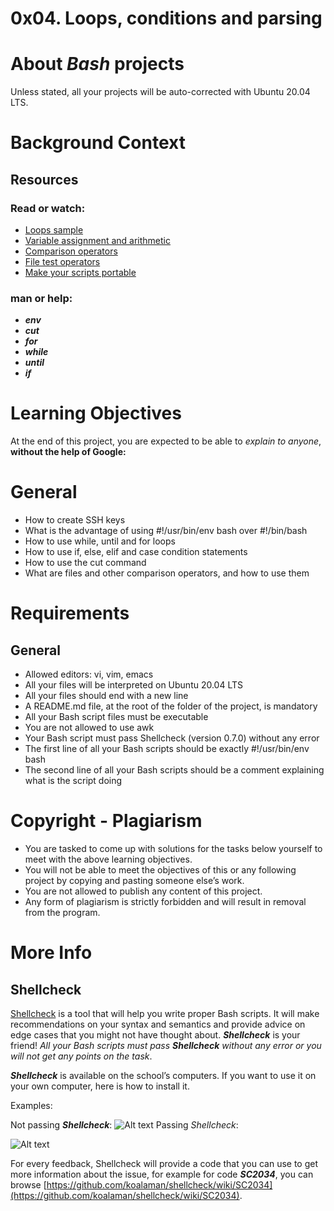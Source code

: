 # 0x04. Loops, conditions and parsing
# About ***Bash*** projects
Unless stated, all your projects will be auto-corrected with Ubuntu 20.04 LTS.

# Background Context
## Resources
### Read or watch:

- [Loops sample](https://tldp.org/LDP/Bash-Beginners-Guide/html/sect_09_01.html)
- [Variable assignment and arithmetic](https://tldp.org/LDP/abs/html/ops.html)
- [Comparison operators](https://tldp.org/LDP/abs/html/comparison-ops.html)
- [File test operators](https://tldp.org/LDP/abs/html/fto.html)
- [Make your scripts portable](https://www.cyberciti.biz/tips/finding-bash-perl-python-portably-using-env.html)
### man or help:

- ***env***
- ***cut***
- ***for***
- ***while***
- ***until***
- ***if***

# Learning Objectives
At the end of this project, you are expected to be able to *explain to anyone*, **without the help of Google:**

# General
- How to create SSH keys
- What is the advantage of using #!/usr/bin/env bash over #!/bin/bash
- How to use while, until and for loops
- How to use if, else, elif and case condition statements
- How to use the cut command
- What are files and other comparison operators, and how to use them

# Requirements
## General
- Allowed editors: vi, vim, emacs
- All your files will be interpreted on Ubuntu 20.04 LTS
- All your files should end with a new line
- A README.md file, at the root of the folder of the project, is mandatory
- All your Bash script files must be executable
- You are not allowed to use awk
- Your Bash script must pass Shellcheck (version 0.7.0) without any error
- The first line of all your Bash scripts should be exactly #!/usr/bin/env bash
- The second line of all your Bash scripts should be a comment explaining what is the script doing

# Copyright - Plagiarism
- You are tasked to come up with solutions for the tasks below yourself to meet with the above learning objectives.
- You will not be able to meet the objectives of this or any following project by copying and pasting someone else’s work.
- You are not allowed to publish any content of this project.
- Any form of plagiarism is strictly forbidden and will result in removal from the program.

# More Info
## Shellcheck
[Shellcheck](https://github.com/koalaman/shellcheck) is a tool that will help you write proper Bash scripts. It will make recommendations on your syntax and semantics and provide advice on edge cases that you might not have thought about. ***Shellcheck*** is your friend! *All your Bash scripts must pass ***Shellcheck*** without any error or you will not get any points on the task*.

***Shellcheck*** is available on the school’s computers. If you want to use it on your own computer, here is how to install it.

Examples:

Not passing ***Shellcheck***:
![Alt text](https://s3.amazonaws.com/intranet-projects-files/holbertonschool-sysadmin_devops/251/Vxotqyj.png)
Passing *Shellcheck*:

![Alt text](https://s3.amazonaws.com/intranet-projects-files/holbertonschool-sysadmin_devops/251/ubHWxDU.png)

For every feedback, Shellcheck will provide a code that you can use to get more information about the issue, for example for code ***SC2034***, you can browse [https://github.com/koalaman/shellcheck/wiki/SC2034](https://github.com/koalaman/shellcheck/wiki/SC2034).